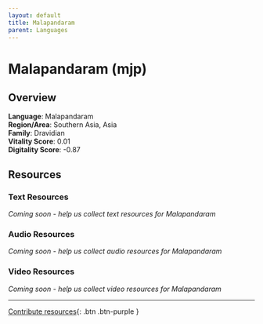 ```yaml
---
layout: default
title: Malapandaram
parent: Languages
---
```


# Malapandaram (mjp)

## Overview

**Language**: Malapandaram  
**Region/Area**: Southern Asia, Asia  
**Family**: Dravidian  
**Vitality Score**: 0.01  
**Digitality Score**: -0.87  

## Resources

### Text Resources
*Coming soon - help us collect text resources for Malapandaram*

### Audio Resources
*Coming soon - help us collect audio resources for Malapandaram*

### Video Resources
*Coming soon - help us collect video resources for Malapandaram*

---

[Contribute resources](https://fairtrain.github.io/){: .btn .btn-purple }
